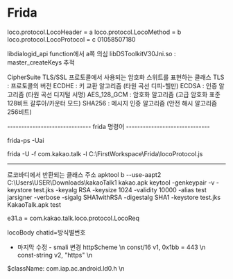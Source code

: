 # Frida

loco.protocol.LocoHeader = a
loco.protocol.LocoMethod = b
loco.protocol.LocoProtocol = c
01058507180

libdialogid_api function에서 a쪽 의심
libDSToolkitV30Jni.so : master_createKeys 추적

CipherSuite  TLS/SSL 프로토콜에서 사용되는 암호화 스위트를 표현하는 클래스
TLS : 프로토콜의 버전
ECDHE : 키 교환 알고리즘 (타원 곡선 디피-헬만)
ECDSA : 인증 알고리즘 (타원 곡선 디지털 서명)
AES_128_GCM : 암호화 알고리즘 (고급 암호화 표준 128비트 갈루아/카운터 모드)
SHA256 : 메시지 인증 알고리즘 (안전 해시 알고리즘 256비트)

------------------------------     frida 명령어     ------------------------------

frida-ps -Uai

frida -U -f com.kakao.talk -l C:\FirstWorkspace\Frida\locoProtocol.js

---------------------------------------------------------------------------------

로코바디에서 반환되는 클래스 주소
apktool b --use-aapt2 C:\Users\USER\Downloads\kakaoTalk1 kakao.apk
keytool -genkeypair -v -keystore test.jks -keyalg RSA -keysize 1024 -validity 10000 -alias test
jarsigner -verbose -sigalg SHA1withRSA -digestalg SHA1 -keystore test.jks KakaoTalk.apk test

e31.a = com.kakao.talk.loco.protocol.LocoReq

locoBody chatid=방식별번호

- 마지막 수정 -
smali 변경 httpScheme \n
const/16 v1, 0x1bb = 443 \n
const-string v2, "https" \n

$className: com.iap.ac.android.ld0.h \n

